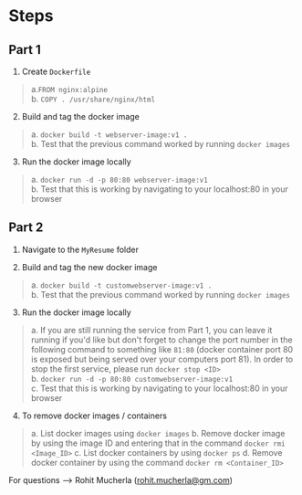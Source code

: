 # Steps

## Part 1
1. Create `Dockerfile`
>a.`FROM nginx:alpine`\
>b. `COPY . /usr/share/nginx/html`  

2. Build and tag the docker image
>a. `docker build -t webserver-image:v1 .`\
>b. Test that the previous command worked by running `docker images`

3. Run the docker image locally
>a. `docker run -d -p 80:80 webserver-image:v1`\
>b. Test that this is working by navigating to your localhost:80 in your browser

## Part 2
1. Navigate to the `MyResume` folder

2. Build and tag the new docker image
>a. `docker build -t customwebserver-image:v1 .`\
>b. Test that the previous command worked by running `docker images`

3. Run the docker image locally
>a. If you are still running the service from Part 1, you can leave it running if you'd like but don't forget to change the port number in the following command to something like `81:80` (docker container port 80 is exposed but being served over your computers port 81). In order to stop the first service, please run `docker stop <ID>`\
>b. `docker run -d -p 80:80 customwebserver-image:v1`\
>c. Test that this is working by navigating to your localhost:80 in your browser

4. To remove docker images / containers
>a. List docker images using `docker images`
>b. Remove docker image by using the image ID and entering that in the command `docker rmi <Image_ID>`
>c. List docker containers by using `docker ps` 
>d. Remove docker container by using the command `docker rm <Container_ID>`

For questions --> Rohit Mucherla (rohit.mucherla@gm.com)